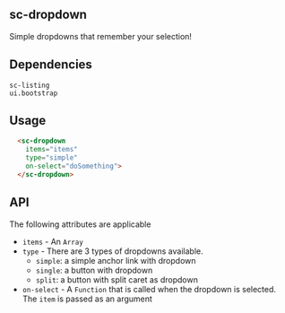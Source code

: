 ## sc-dropdown

Simple dropdowns that remember your selection!

## Dependencies

    sc-listing
    ui.bootstrap

## Usage

```html
  <sc-dropdown
    items="items"
    type="simple"
    on-select="doSomething">
  </sc-dropdown>
```

## API

The following attributes are applicable

- `items` - An `Array`
- `type` - There are 3 types of dropdowns available.
  - `simple`: a simple anchor link with dropdown
  - `single`: a button with dropdown
  - `split`: a button with split caret as dropdown
- `on-select` - A `Function` that is called when the dropdown is selected. The `item` is passed as an argument
